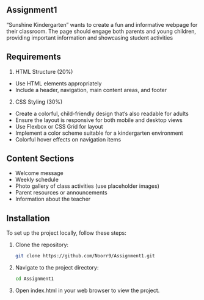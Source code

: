 ## Assignment1
“Sunshine Kindergarten” wants to create a fun and informative webpage for
their classroom. The page should engage both parents and young children,
providing important information and showcasing student activities

## Requirements
1. HTML Structure (20%)
- Use HTML elements appropriately
- Include a header, navigation, main content areas, and footer

2. CSS Styling (30%)
- Create a colorful, child-friendly design that’s also readable for adults
- Ensure the layout is responsive for both mobile and desktop views
- Use Flexbox or CSS Grid for layout
- Implement a color scheme suitable for a kindergarten environment
- Colorful hover effects on navigation items


## Content Sections
- Welcome message
- Weekly schedule
- Photo gallery of class activities (use placeholder images)
- Parent resources or announcements
- Information about the teacher

## Installation

To set up the project locally, follow these steps:

1. Clone the repository:
   ```bash
   git clone https://github.com/Noorr9/Assignment1.git 
   ```
2. Navigate to the project directory:
   ```bash
   cd Assignment1
   ```
3. Open index.html in your web browser to view the project.
